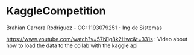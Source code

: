 # KaggleCompetition

Brahian Carrera Rodriguez - CC: 1193079251 - Ing de Sistemas


https://www.youtube.com/watch?v=57N1g8k2Hwc&t=331s : Video about how to load the data to the collab with the kaggle api

